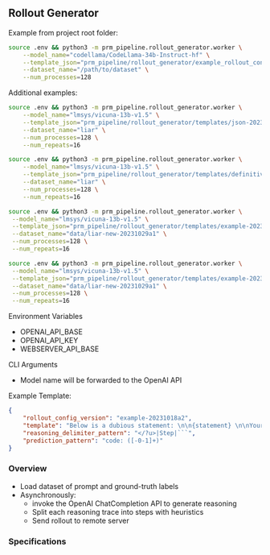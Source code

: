## Rollout Generator
Example from project root folder:
```bash
source .env && python3 -m prm_pipeline.rollout_generator.worker \
    --model_name="codellama/CodeLlama-34b-Instruct-hf" \
    --template_json="prm_pipeline/rollout_generator/example_rollout_config.json" \
    --dataset_name="/path/to/dataset" \
    --num_processes=128
```

Additional examples:

```bash
source .env && python3 -m prm_pipeline.rollout_generator.worker \
    --model_name="lmsys/vicuna-13b-v1.5" \
    --template_json="prm_pipeline/rollout_generator/templates/json-20231020a1.json" \
    --dataset_name="liar" \
    --num_processes=128 \
    --num_repeats=16
```

```bash
source .env && python3 -m prm_pipeline.rollout_generator.worker \
    --model_name="lmsys/vicuna-13b-v1.5" \
    --template_json="prm_pipeline/rollout_generator/templates/definitive-20231019a1.json" \
    --dataset_name="liar" \
    --num_processes=128 \
    --num_repeats=16
```

```bash
source .env && python3 -m prm_pipeline.rollout_generator.worker \
 --model_name="lmsys/vicuna-13b-v1.5" \
 --template_json="prm_pipeline/rollout_generator/templates/example-20231027a1.json" \
 --dataset_name="data/liar-new-20231029a1" \
 --num_processes=128 \
 --num_repeats=16
```

```bash
source .env && python3 -m prm_pipeline.rollout_generator.worker \
 --model_name="lmsys/vicuna-13b-v1.5" \
 --template_json="prm_pipeline/rollout_generator/templates/example-20231029b1.json" \
 --dataset_name="data/liar-new-20231029a1" \
 --num_processes=128 \
 --num_repeats=16
```

Environment Variables
- OPENAI_API_BASE
- OPENAI_API_KEY
- WEBSERVER_API_BASE

CLI Arguments
- Model name will be forwarded to the OpenAI API

Example Template:
```json
{
    "rollout_config_version": "example-20231018a2",
    "template": "Below is a dubious statement: \n\n{statement} \n\nYour task is to present a careful step-by-step analysis of why and why not this statement should be considered as true or false. Present your analysis in this format: \n```\n<u>Step 1: Understanding the statement</u>\n...\n``` \nAFTER presenting a thorough analysis, you should summarize your reasoning and state whether you think this statement is True or False. To do so, end your response with a summary and then `<u>Verdict: True (code: 1)</u>` for True, or `<u>Verdict: False (code: 0)</u>` for False. You may also state `<u>Verdict: More info required (code: -1)</u>` if you need more information. Since you might change your mind as you write down your reasoning, you must not state your conclusion until you have presented a thorough step-by-step analysis. \n\n",
    "reasoning_delimiter_pattern": "</?u>|Step|```",
    "prediction_pattern": "code: ([-0-1]+)"
}
```

### Overview
- Load dataset of prompt and ground-truth labels
- Asynchronously: 
    - invoke the OpenAI ChatCompletion API to generate reasoning
    - Split each reasoning trace into steps with heuristics
    - Send rollout to remote server

### Specifications
